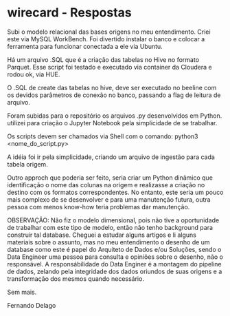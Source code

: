 # wirecard - Respostas

Subi o modelo relacional das bases origens no meu entendimento. Criei este via MySQL WorkBench.
Foi divertido instalar o banco e colocar a ferramenta para funcionar conectada a ele via Ubuntu.

Há um arquivo .SQL que é a criação das tabelas no Hive no formato Parquet. Esse script foi testado e executado via container da Cloudera e rodou ok, via HUE.

O .SQL de create das tabelas no hive, deve ser executado no beeline com os devidos parâmetros de conexão no banco, passando a flag de leitura de arquivo.

Foram subidas para o repositório os arquivos .py desenvolvidos em Python. utilizei para criação o Jupyter Notebook pela simplicidade de se trabalhar.

Os scripts devem ser chamados via Shell com o comando: python3 <nome_do_script.py>

A idéia foi ir pela simplicidade, criando um arquivo de ingestão para cada tabela origem.

Outro approch que poderia ser feito, seria criar um Python dinâmico que identificação o nome das colunas na origem e realizasse a criação no destino com os formatos correspondentes. No entanto, este seria um pouco mais complexo de se desenvolver e para uma manutenção futura, outra pessoa com menos know-how teria problemas dar manutenção.

OBSERVAÇÃO: 
Não fiz o modelo dimensional, pois não tive a oportunidade de trabalhar com este tipo de modelo, então não tenho background para construir tal database. Cheguei a estudar alguns artigos e li alguns materiais sobre o assunto, mas no meu entendimento o desenho de um database como este é papel do Arquiteto de Dados e/ou Soluções, sendo o Data Engineer uma pessoa para consulta e opiniões sobre o desenho, não o responsável.
A responsábilidade do Data Enginer é a montagem do pipeline de dados, zelando pela integridade dos dados oriundos de suas origens e a transformação dos mesmos quando necessário.


Sem  mais.

Fernando Delago
